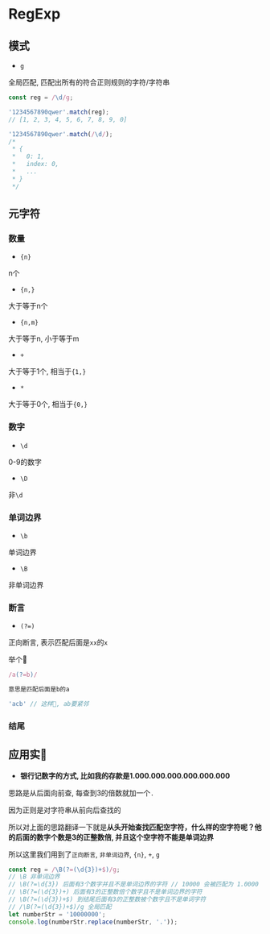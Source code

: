 # RegExp

## 模式

- `g`

全局匹配, 匹配出所有的符合正则规则的字符/字符串

```javaScript
const reg = /\d/g;

'1234567890qwer'.match(reg);
// [1, 2, 3, 4, 5, 6, 7, 8, 9, 0]

'1234567890qwer'.match(/\d/);
/*
 * {
 *   0: 1,
 *   index: 0,
 *   ...
 * }
 */
```

## 元字符

### 数量

- `{n}`

n个

- `{n,}`

大于等于n个

- `{n,m}`

大于等于n, 小于等于m

- `+`

大于等于1个, 相当于`{1,}`

- `*`

大于等于0个, 相当于`{0,}`

### 数字

- `\d`

0-9的数字

- `\D`

非`\d`

### 单词边界

- `\b`

单词边界

- `\B`

非单词边界

### 断言

- `(?=)`

正向断言, 表示匹配后面是`xx`的`x`

举个🌰
```javaScript
/a(?=b)/

意思是匹配后面是b的a

'acb' // 这样🙅, ab要紧邻
```

### 结尾

## 应用实🌰

- **银行记数字的方式, 比如我的存款是1.000.000.000.000.000.000**

思路是从后面向前查, 每查到3的倍数就加一个`.`

因为正则是对字符串从前向后查找的

所以对上面的思路翻译一下就是**从头开始查找匹配空字符，什么样的空字符呢？他的后面的数字个数是3的正整数倍, 并且这个空字符不能是单词边界**

所以这里我们用到了`正向断言`, `非单词边界`, `{n}`, `+`, `g`

```javaScript
const reg = /\B(?=(\d{3})+$)/g;
// \B 非单词边界
// \B(?=\d{3}) 后面有3个数字并且不是单词边界的字符 // 10000 会被匹配为 1.0000 或者 1.0.000, 看是否加g 因为1(这里后面有4个数字当然包括3个了)0000, 同理 ...
// \B(?=(\d{3})+) 后面有3的正整数倍个数字且不是单词边界的字符
// \B(?=(\d{3})+$) 到结尾后面有3的正整数被个数字且不是单词字符
// /\B(?=(\d{3})+$)/g 全局匹配
let numberStr = '10000000';
console.log(numberStr.replace(numberStr, '.'));
```
